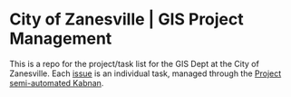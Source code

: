 # City of Zanesville | GIS Project Management

This is a repo for the project/task list for the GIS Dept at the City of Zanesville. Each [issue](https://github.com/zanesville/gis-projects/issues) is an individual task, managed through the [Project semi-automated Kabnan](https://github.com/zanesville/gis-projects/projects/2). 
